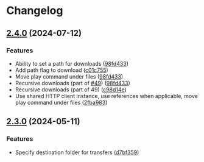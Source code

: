 # Changelog

## [2.4.0](https://github.com/davidchalifoux/kaput-cli/compare/v2.3.0...v2.4.0) (2024-07-12)


### Features

* Ability to set a path for downloads ([98fd433](https://github.com/davidchalifoux/kaput-cli/commit/98fd4338fdff39894823d2d1583ce08a05d384a3))
* Add path flag to download ([c01c755](https://github.com/davidchalifoux/kaput-cli/commit/c01c7554be80a706bd4be67f126af0f20b87570b))
* Move play command under files ([98fd433](https://github.com/davidchalifoux/kaput-cli/commit/98fd4338fdff39894823d2d1583ce08a05d384a3))
* Recursive downloads (part of [#49](https://github.com/davidchalifoux/kaput-cli/issues/49)) ([98fd433](https://github.com/davidchalifoux/kaput-cli/commit/98fd4338fdff39894823d2d1583ce08a05d384a3))
* Recursive downloads (part of 49) ([c98d14e](https://github.com/davidchalifoux/kaput-cli/commit/c98d14e2b46d19f7f297266507164cc453b7489b))
* Use shared HTTP client instance, use references when applicable, move play command under files ([2fba983](https://github.com/davidchalifoux/kaput-cli/commit/2fba9831af8676fe40c54a372ecb9082743ca56a))

## [2.3.0](https://github.com/davidchalifoux/kaput-cli/compare/v2.2.2...v2.3.0) (2024-05-11)


### Features

* Specify destination folder for transfers ([d7bf359](https://github.com/davidchalifoux/kaput-cli/commit/d7bf359213de81c264a1abce3bf16064c959e69a))
